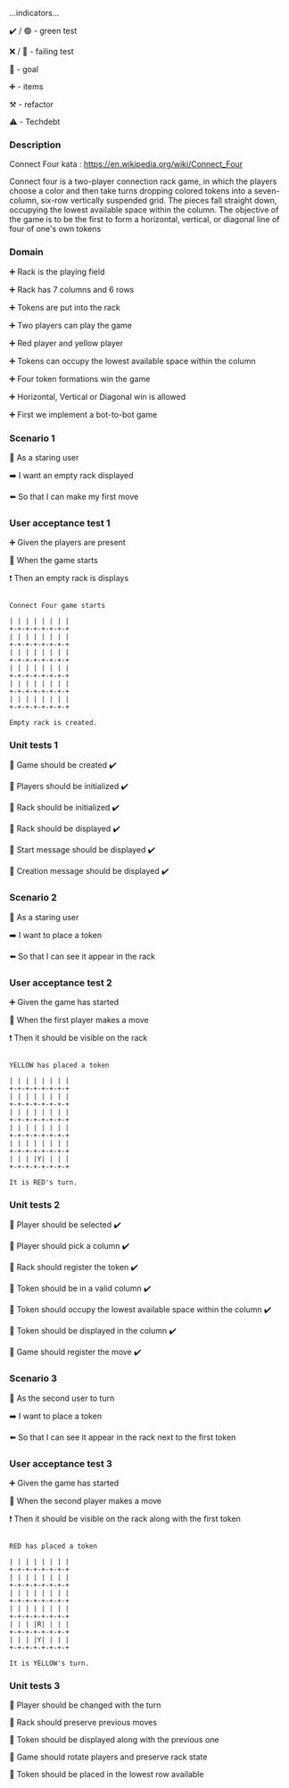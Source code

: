 ...indicators...

:heavy_check_mark: / :green_circle:  - green test

:x: / :red_circle: - failing test

:dart: - goal

:heavy_plus_sign: - items

:hammer_and_pick: - refactor

:warning: - Techdebt

### Description

Connect Four kata : https://en.wikipedia.org/wiki/Connect_Four

Connect four is a two-player connection rack game, in which the players choose a color and then take turns dropping colored tokens 
into a seven-column, six-row vertically suspended grid. The pieces fall straight down, occupying the lowest available 
space within the column. The objective of the game is to be the first to form a horizontal, vertical, or diagonal line
of four of one's own tokens

### Domain

:heavy_plus_sign: Rack is the playing field

:heavy_plus_sign: Rack has 7 columns and 6 rows

:heavy_plus_sign: Tokens are put into the rack

:heavy_plus_sign: Two players can play the game

:heavy_plus_sign: Red player and yellow player

:heavy_plus_sign: Tokens can occupy the lowest available space within the column

:heavy_plus_sign: Four token formations win the game

:heavy_plus_sign: Horizontal, Vertical or Diagonal win is allowed

:heavy_plus_sign: First we implement a bot-to-bot game

### Scenario 1

:radio_button: As a staring user

:arrow_right: I want an empty rack displayed

:arrow_left:  So that I can make my first move

### User acceptance test 1

:heavy_plus_sign: Given the players are present 

:construction: When the game starts

:heavy_exclamation_mark: Then an empty rack is displays

```

Connect Four game starts

| | | | | | | | 
+-+-+-+-+-+-+-+
| | | | | | | | 
+-+-+-+-+-+-+-+
| | | | | | | | 
+-+-+-+-+-+-+-+
| | | | | | | | 
+-+-+-+-+-+-+-+
| | | | | | | | 
+-+-+-+-+-+-+-+
| | | | | | | | 
+-+-+-+-+-+-+-+

Empty rack is created.
```

### Unit tests 1

:dart: Game should be created :heavy_check_mark:

:dart: Players should be initialized :heavy_check_mark:

:dart: Rack should be initialized :heavy_check_mark:

:dart: Rack should be displayed :heavy_check_mark:

:dart: Start message should be displayed :heavy_check_mark:

:dart: Creation message should be displayed :heavy_check_mark:

### Scenario 2

:radio_button: As a staring user

:arrow_right: I want to place a token

:arrow_left:  So that I can see it appear in the rack


### User acceptance test 2

:heavy_plus_sign: Given the game has started

:construction: When the first player makes a move

:heavy_exclamation_mark: Then it should be visible on the rack

```

YELLOW has placed a token

| | | | | | | | 
+-+-+-+-+-+-+-+
| | | | | | | | 
+-+-+-+-+-+-+-+
| | | | | | | | 
+-+-+-+-+-+-+-+
| | | | | | | | 
+-+-+-+-+-+-+-+
| | | | | | | | 
+-+-+-+-+-+-+-+
| | | |Y| | | | 
+-+-+-+-+-+-+-+

It is RED's turn.
```

### Unit tests 2

:dart: Player should be selected :heavy_check_mark:

:dart: Player should pick a column :heavy_check_mark:

:dart: Rack should register the token :heavy_check_mark:

:dart: Token should be in a valid column :heavy_check_mark:

:dart: Token should occupy the lowest available space within the column :heavy_check_mark:

:dart: Token should be displayed in the column :heavy_check_mark:

:dart: Game should register the move :heavy_check_mark:


### Scenario 3

:radio_button: As the second user to turn

:arrow_right: I want to place a token

:arrow_left:  So that I can see it appear in the rack next to the first token

### User acceptance test 3

:heavy_plus_sign: Given the game has started

:construction: When the second player makes a move

:heavy_exclamation_mark: Then it should be visible on the rack along with the first token

```

RED has placed a token

| | | | | | | | 
+-+-+-+-+-+-+-+
| | | | | | | | 
+-+-+-+-+-+-+-+
| | | | | | | | 
+-+-+-+-+-+-+-+
| | | | | | | | 
+-+-+-+-+-+-+-+
| | | |R| | | | 
+-+-+-+-+-+-+-+
| | | |Y| | | | 
+-+-+-+-+-+-+-+

It is YELLOW's turn.
```

### Unit tests 3

:dart: Player should be changed with the turn

:dart: Rack should preserve previous moves

:dart: Token should be displayed along with the previous one

:dart: Game should rotate players and preserve rack state

:dart: Token should be placed in the lowest row available